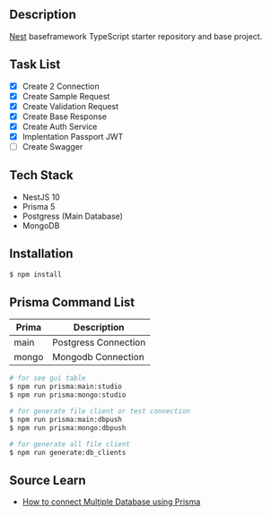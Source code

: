 ## Description

[Nest](https://github.com/nestjs/nest) baseframework TypeScript starter repository and base project.

## Task List

- [x] Create 2 Connection
- [x] Create Sample Request
- [x] Create Validation Request
- [x] Create Base Response
- [x] Create Auth Service
- [x] Implentation Passport JWT
- [ ] Create Swagger

## Tech Stack
- NestJS 10
- Prisma 5
- Postgress (Main Database)
- MongoDB

## Installation

```bash
$ npm install
```

## Prisma Command List
| Prima | Description |
| ----------- | ----------- |
| main | Postgress Connection |
| mongo | Mongodb Connection |
```bash
# for see gui table
$ npm run prisma:main:studio
$ npm run prisma:mongo:studio

# for generate file client or test connection
$ npm run prisma:main:dbpush
$ npm run prisma:mongo:dbpush

# for generate all file client
$ npm run generate:db_clients
```

## Source Learn
- [How to connect Multiple Database using Prisma](https://dulanwirajith.medium.com/how-to-connect-multiple-databases-using-prisma-in-nest-js-e8908529ba38)
